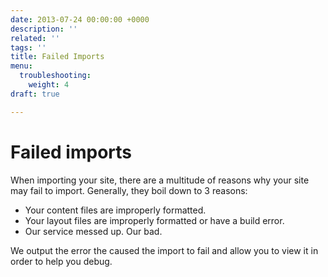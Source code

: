 ```yaml
---
date: 2013-07-24 00:00:00 +0000
description: ''
related: ''
tags: ''
title: Failed Imports
menu:
  troubleshooting:
    weight: 4
draft: true

---
```

# Failed imports
When importing your site, there are a multitude of reasons why your site may fail to import. Generally, they boil down to 3 reasons:

- Your content files are improperly formatted.
- Your layout files are improperly formatted or have a build error.
- Our service messed up. Our bad.

We output the error the caused the import to fail and allow you to view it in order to help you debug.
